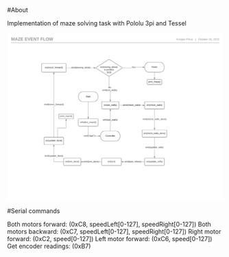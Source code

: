 #About

Implementation of maze solving task with Pololu 3pi and Tessel

![alt tag](https://raw.githubusercontent.com/kpihus/maze/master/event_flow.png)

#Serial commands

Both motors forward: (0xC8, speedLeft[0-127], speedRight[0-127])
Both motors backward: (0xC7, speedLeft[0-127], speedRight[0-127])
Right motor forward: (0xC2, speed[0-127])
Left motor forward: (0xC6, speed[0-127])
Get encoder readings: (0xB7)
